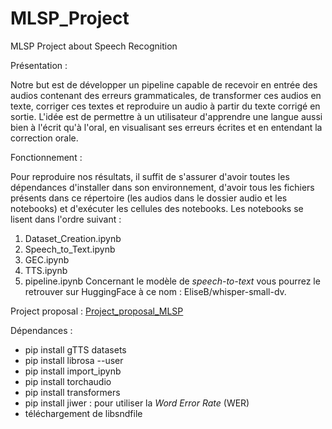 # MLSP_Project
MLSP Project about Speech Recognition

Présentation :

Notre but est de développer un pipeline capable de recevoir en entrée des audios contenant des erreurs grammaticales, de transformer ces audios en texte, corriger ces textes et reproduire un audio à partir du texte corrigé en sortie. L'idée est de permettre à un utilisateur d'apprendre une langue aussi bien à l'écrit qu'à l'oral, en visualisant ses erreurs écrites et en entendant la correction orale.

Fonctionnement :

Pour reproduire nos résultats, il suffit de s'assurer d'avoir toutes les dépendances d'installer dans son environnement, d'avoir tous les fichiers présents dans ce répertoire (les audios dans le dossier audio et les notebooks) et d'exécuter les cellules des notebooks. Les notebooks se lisent dans l'ordre suivant :
1. Dataset_Creation.ipynb
2. Speech_to_Text.ipynb
3. GEC.ipynb
4. TTS.ipynb
5. pipeline.ipynb
Concernant le modèle de *speech-to-text* vous pourrez le retrouver sur HuggingFace à ce nom : EliseB/whisper-small-dv. 

Project proposal : [Project_proposal_MLSP](Project_proposal_MSLP.pdf)

Dépendances :

- pip install gTTS datasets
- pip install librosa --user
- pip install import_ipynb
- pip install torchaudio
- pip install transformers
- pip install jiwer : pour utiliser la *Word Error Rate* (WER)
- téléchargement de libsndfile
